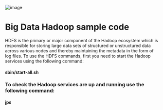 ![image](https://user-images.githubusercontent.com/115451707/196919992-edcfea8b-e3f6-4f35-9398-43be66b5622d.png)
# Big Data Hadoop sample code

HDFS is the primary or major component of the Hadoop ecosystem which is responsible for storing large data sets of structured or unstructured data across various nodes and thereby maintaining the metadata in the form of log files. 
To use the HDFS commands, first you need to start the Hadoop services using the following command:

#### sbin/start-all.sh

### To check the Hadoop services are up and running use the following command:

#### jps

